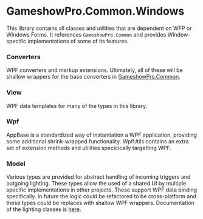 ﻿# GameshowPro.Common.Windows
This library contains all classes and utilities that are dependent on WFP or Windows Forms. It references `GameshowPro.Common` and provides Window-specific implementations of some of its features.
### Converters
WPF converters and markup extensions. Ultimately, all of these will be shallow wrappers for the base converters in [GameshowPro.Common](../../GameshowPro.Common/Docs/README.md).
### View
WPF data templates for many of the types in this library.
### Wpf
AppBase is a standardized way of instantiation a WPF application, providing some additional shrink-wrapped functionality.
WpfUtils contains an extra set of extension methods and utilities specicically targetting WPF.
### Model
Various types are provided for abstract handling of incoming triggers and outgoing lighting. These types allow the used of a shared UI by multiple specific implementations in other projects. These support WPF data binding specifically. In future the logic could be refactored to be cross-platform and these types could be replaces with shallow WPF wrappers.
Documentation of the lighting classes is [here](Lighting.md).